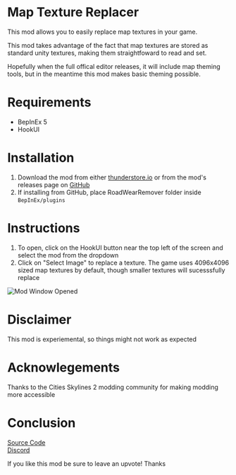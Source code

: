 # Map Texture Replacer

This mod allows you to easily replace map textures in your game.

This mod takes advantage of the fact that map textures are stored as standard unity textures, making them straightfoward to read and set. 

Hopefully when the full offical editor releases, it will include map theming tools, but in the meantime this mod makes basic theming possible.

# Requirements
- BepInEx 5
- HookUI

# Installation
1) Download the mod from either [thunderstore.io](https://thunderstore.io/c/cities-skylines-ii/p/Cgameworld/MapTextureReplacer) or from the mod's releases page on [GitHub](https://github.com/Cgameworld/MapTextureReplacer/releases) 
2) If installing from GitHub, place RoadWearRemover folder inside `BepInEx/plugins` 

# Instructions

1. To open, click on the HookUI button near the top left of the screen and select the mod from the dropdown
2. Click on "Select Image" to replace a texture. The game uses 4096x4096 sized map textures by default, though smaller textures will sucesssfully replace

![Mod Window Opened](/assets/images/tux.png)

# Disclaimer

This mod is experiemental, so things might not work as expected

# Acknowlegements

Thanks to the Cities Skylines 2 modding community for making modding more accessible

# Conclusion

[Source Code](https://github.com/Cgameworld/RoadWearRemover/)   
[Discord](https://discord.gg/tDZhaMrgsQ)

If you like this mod be sure to leave an upvote! Thanks